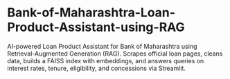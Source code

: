 # Bank-of-Maharashtra-Loan-Product-Assistant-using-RAG
AI-powered Loan Product Assistant for Bank of Maharashtra using Retrieval-Augmented Generation (RAG). Scrapes official loan pages, cleans data, builds a FAISS index with embeddings, and answers queries on interest rates, tenure, eligibility, and concessions via Streamlit.
